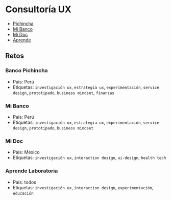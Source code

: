 # Consultoría UX

- [Pichincha](/02-ux-consultancy/00-banco-pichincha)
- [Mi Banco](/02-ux-consultancy/01-mi-banco)
- [Mi Doc](/02-ux-consultancy/02-mi-doc)
- [Aprende](/02-ux-consultancy/03-aprende)

## Retos

### Banco Pichincha

- País: Perú
- Etiquetas: `investigación ux`, `estrategia ux`, `experimentación`, `service
 design`, `prototipado`, `business mindset`, `finanzas`

### Mi Banco

- País: Perú
- Etiquetas: `investigación ux`, `estrategia ux`, `experimentación`, `service
 design`, `prototipado`, `business mindset`

### Mi Doc

- País: México
- Etiquetas: `investigación ux`, `interaction design`, `ui-design`, `health
 tech`

### Aprende Laboratoria

 - País: todos
 - Etiquetas: `investigación ux`, `interaction design`, `experimentación`,
  `educación`